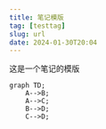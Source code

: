 ```yaml
---
title: 笔记模版
tag: [testtag]
slug: url
date: 2024-01-30T20:04
---
```


这是一个笔记的模版
```mermaid
graph TD;
    A-->B;
    A-->C;
    B-->D;
    C-->D;
```
